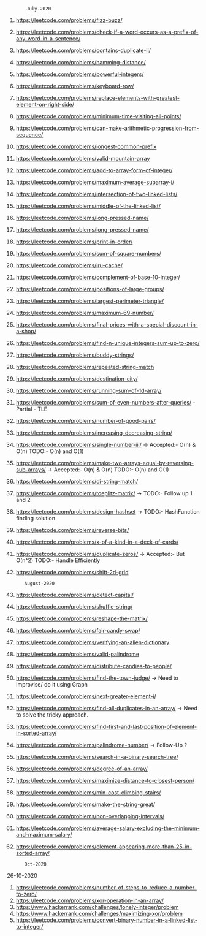            July-2020
1. https://leetcode.com/problems/fizz-buzz/
2. https://leetcode.com/problems/check-if-a-word-occurs-as-a-prefix-of-any-word-in-a-sentence/
3. https://leetcode.com/problems/contains-duplicate-ii/
4. https://leetcode.com/problems/hamming-distance/
5. https://leetcode.com/problems/powerful-integers/
6. https://leetcode.com/problems/keyboard-row/
7. https://leetcode.com/problems/replace-elements-with-greatest-element-on-right-side/
8. https://leetcode.com/problems/minimum-time-visiting-all-points/
9. https://leetcode.com/problems/can-make-arithmetic-progression-from-sequence/
10. https://leetcode.com/problems/longest-common-prefix
11. https://leetcode.com/problems/valid-mountain-array
12. https://leetcode.com/problems/add-to-array-form-of-integer/
13. https://leetcode.com/problems/maximum-average-subarray-i/
14. https://leetcode.com/problems/intersection-of-two-linked-lists/
15. https://leetcode.com/problems/middle-of-the-linked-list/
16. https://leetcode.com/problems/long-pressed-name/
17. https://leetcode.com/problems/long-pressed-name/
18. https://leetcode.com/problems/print-in-order/
19. https://leetcode.com/problems/sum-of-square-numbers/
20. https://leetcode.com/problems/lru-cache/
21. https://leetcode.com/problems/complement-of-base-10-integer/
22. https://leetcode.com/problems/positions-of-large-groups/
23. https://leetcode.com/problems/largest-perimeter-triangle/
24. https://leetcode.com/problems/maximum-69-number/
25. https://leetcode.com/problems/final-prices-with-a-special-discount-in-a-shop/
26. https://leetcode.com/problems/find-n-unique-integers-sum-up-to-zero/
27. https://leetcode.com/problems/buddy-strings/
28. https://leetcode.com/problems/repeated-string-match
29. https://leetcode.com/problems/destination-city/
30. https://leetcode.com/problems/running-sum-of-1d-array/
31. https://leetcode.com/problems/sum-of-even-numbers-after-queries/ - Partial - TLE
32. https://leetcode.com/problems/number-of-good-pairs/
33. https://leetcode.com/problems/increasing-decreasing-string/
34. https://leetcode.com/problems/single-number-iii/ -> Accepted:- O(n) & O(n) TODO:- O(n) and O(1)
35. https://leetcode.com/problems/make-two-arrays-equal-by-reversing-sub-arrays/ -> Accepted:- O(n) & O(n) TODO:- O(n) and O(1)
36. https://leetcode.com/problems/di-string-match/
37. https://leetcode.com/problems/toeplitz-matrix/ -> TODO:- Follow up 1 and 2
38. https://leetcode.com/problems/design-hashset -> TODO:- HashFunction finding solution
39. https://leetcode.com/problems/reverse-bits/
40. https://leetcode.com/problems/x-of-a-kind-in-a-deck-of-cards/
41. https://leetcode.com/problems/duplicate-zeros/ -> Accepted:- But O(n^2) TODO:- Handle Efficiently
42. https://leetcode.com/problems/shift-2d-grid

           August-2020
1. https://leetcode.com/problems/detect-capital/
2. https://leetcode.com/problems/shuffle-string/
3. https://leetcode.com/problems/reshape-the-matrix/
4. https://leetcode.com/problems/fair-candy-swap/
5. https://leetcode.com/problems/verifying-an-alien-dictionary
6. https://leetcode.com/problems/valid-palindrome
7. https://leetcode.com/problems/distribute-candies-to-people/
8. https://leetcode.com/problems/find-the-town-judge/ -> Need to improvise/ do it using Graph
9. https://leetcode.com/problems/next-greater-element-i/ 
10. https://leetcode.com/problems/find-all-duplicates-in-an-array/ -> Need to solve the tricky approach.
11. https://leetcode.com/problems/find-first-and-last-position-of-element-in-sorted-array/
12. https://leetcode.com/problems/palindrome-number/ -> Follow-Up ?
13. https://leetcode.com/problems/search-in-a-binary-search-tree/
14. https://leetcode.com/problems/degree-of-an-array/
15. https://leetcode.com/problems/maximize-distance-to-closest-person/
16. https://leetcode.com/problems/min-cost-climbing-stairs/
17. https://leetcode.com/problems/make-the-string-great/
18. https://leetcode.com/problems/non-overlapping-intervals/
19. https://leetcode.com/problems/average-salary-excluding-the-minimum-and-maximum-salary/
20. https://leetcode.com/problems/element-appearing-more-than-25-in-sorted-array/

           Oct-2020
26-10-2020
1. https://leetcode.com/problems/number-of-steps-to-reduce-a-number-to-zero/
2. https://leetcode.com/problems/xor-operation-in-an-array/
3. https://www.hackerrank.com/challenges/lonely-integer/problem
4. https://www.hackerrank.com/challenges/maximizing-xor/problem
5. https://leetcode.com/problems/convert-binary-number-in-a-linked-list-to-integer/